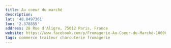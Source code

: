 ```yaml
---
title: Au coeur du marché
description: 
lat: '48.8497361'
lon: '2.378855'
address: 28 Rue d'Aligre, 75012 Paris, France
website: https://www.facebook.com/p/Fromagerie-Au-Coeur-du-Marché-100069415753074/
tags: commerce traiteur charcuterie fromagerie
---
```

